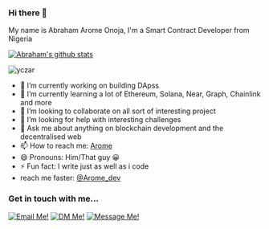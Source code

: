 ### Hi there 👋

<!--
**L-tech/L-tech** is a ✨ _special_ ✨ repository because its `README.md` (this file) appears on your GitHub profile.-->

My name is Abraham Arome Onoja, I'm a Smart Contract Developer from Nigeria

[![Abraham's github stats](https://github-readme-stats.vercel.app/api?username=L-tech&show_icons=true&theme=radical&hide=stars)](https://github.com/L-tech/)<p><img align="center" src="https://github-readme-streak-stats.herokuapp.com/?user=L-tech&" alt="yczar" /></p>


- 🔭 I’m currently working on building DApss
- 🌱 I’m currently learning a lot of Ethereum, Solana, Near, Graph, Chainlink and more
- 👯 I’m looking to collaborate on all sort of interesting project
- 🤔 I’m looking for help with interesting challenges
- 💬 Ask me about anything on blockchain development and the decentralised web
- 📫 How to reach me: [Arome](https://twitter.com/arome_dev)
- 😄 Pronouns: Him/That guy 😀 
- ⚡ Fun fact: I write just as well as i code
- reach me faster: [@Arome_dev](https://twitter.com/arome_dev)


### Get in touch with me...

[<img src='https://res.cloudinary.com/letech-digital-solutions/image/upload/c_scale,w_32/v1643581958/3586360_email_envelope_mail_send_icon_osyrgh.png' title='Email Me!'>](mailto://legendabrahamonoja@gmail.com)
[<img src='https://res.cloudinary.com/letech-digital-solutions/image/upload/c_scale,w_32/v1643581958/5296516_tweet_twitter_twitter_logo_icon_bge2m4.png' title='DM Me!'>](https://twitter.com/arome_dev)
[<img src='https://res.cloudinary.com/letech-digital-solutions/image/upload/c_scale,w_32/v1643581958/5296501_linkedin_network_linkedin_logo_icon_pi6n4y.png' title='Message Me!'>](https://www.linkedin.com/in/abraham-onoja/)
